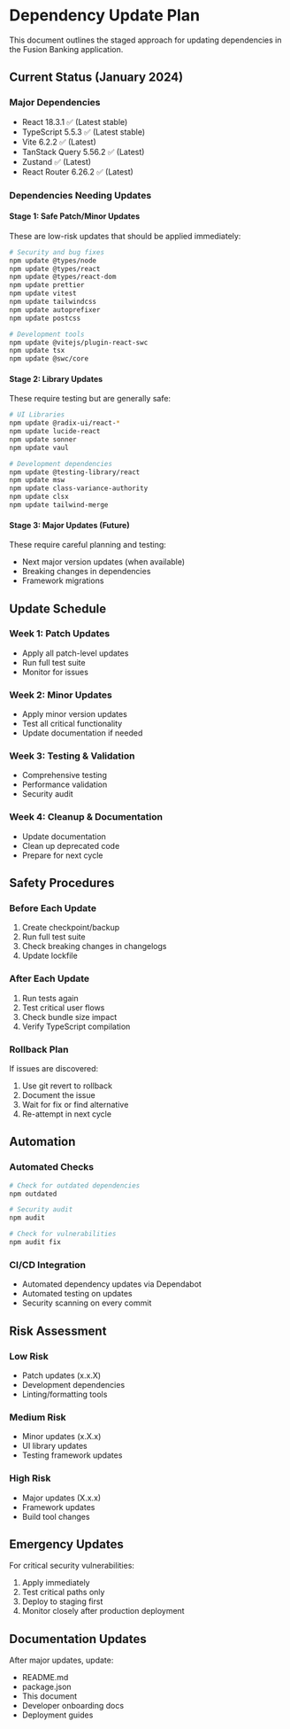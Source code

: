 # Dependency Update Plan

This document outlines the staged approach for updating dependencies in the Fusion Banking application.

## Current Status (January 2024)

### Major Dependencies

- React 18.3.1 ✅ (Latest stable)
- TypeScript 5.5.3 ✅ (Latest stable)
- Vite 6.2.2 ✅ (Latest)
- TanStack Query 5.56.2 ✅ (Latest)
- Zustand ✅ (Latest)
- React Router 6.26.2 ✅ (Latest)

### Dependencies Needing Updates

#### Stage 1: Safe Patch/Minor Updates

These are low-risk updates that should be applied immediately:

```bash
# Security and bug fixes
npm update @types/node
npm update @types/react
npm update @types/react-dom
npm update prettier
npm update vitest
npm update tailwindcss
npm update autoprefixer
npm update postcss

# Development tools
npm update @vitejs/plugin-react-swc
npm update tsx
npm update @swc/core
```

#### Stage 2: Library Updates

These require testing but are generally safe:

```bash
# UI Libraries
npm update @radix-ui/react-*
npm update lucide-react
npm update sonner
npm update vaul

# Development dependencies
npm update @testing-library/react
npm update msw
npm update class-variance-authority
npm update clsx
npm update tailwind-merge
```

#### Stage 3: Major Updates (Future)

These require careful planning and testing:

- Next major version updates (when available)
- Breaking changes in dependencies
- Framework migrations

## Update Schedule

### Week 1: Patch Updates

- Apply all patch-level updates
- Run full test suite
- Monitor for issues

### Week 2: Minor Updates

- Apply minor version updates
- Test all critical functionality
- Update documentation if needed

### Week 3: Testing & Validation

- Comprehensive testing
- Performance validation
- Security audit

### Week 4: Cleanup & Documentation

- Update documentation
- Clean up deprecated code
- Prepare for next cycle

## Safety Procedures

### Before Each Update

1. Create checkpoint/backup
2. Run full test suite
3. Check breaking changes in changelogs
4. Update lockfile

### After Each Update

1. Run tests again
2. Test critical user flows
3. Check bundle size impact
4. Verify TypeScript compilation

### Rollback Plan

If issues are discovered:

1. Use git revert to rollback
2. Document the issue
3. Wait for fix or find alternative
4. Re-attempt in next cycle

## Automation

### Automated Checks

```bash
# Check for outdated dependencies
npm outdated

# Security audit
npm audit

# Check for vulnerabilities
npm audit fix
```

### CI/CD Integration

- Automated dependency updates via Dependabot
- Automated testing on updates
- Security scanning on every commit

## Risk Assessment

### Low Risk

- Patch updates (x.x.X)
- Development dependencies
- Linting/formatting tools

### Medium Risk

- Minor updates (x.X.x)
- UI library updates
- Testing framework updates

### High Risk

- Major updates (X.x.x)
- Framework updates
- Build tool changes

## Emergency Updates

For critical security vulnerabilities:

1. Apply immediately
2. Test critical paths only
3. Deploy to staging first
4. Monitor closely after production deployment

## Documentation Updates

After major updates, update:

- README.md
- package.json
- This document
- Developer onboarding docs
- Deployment guides
